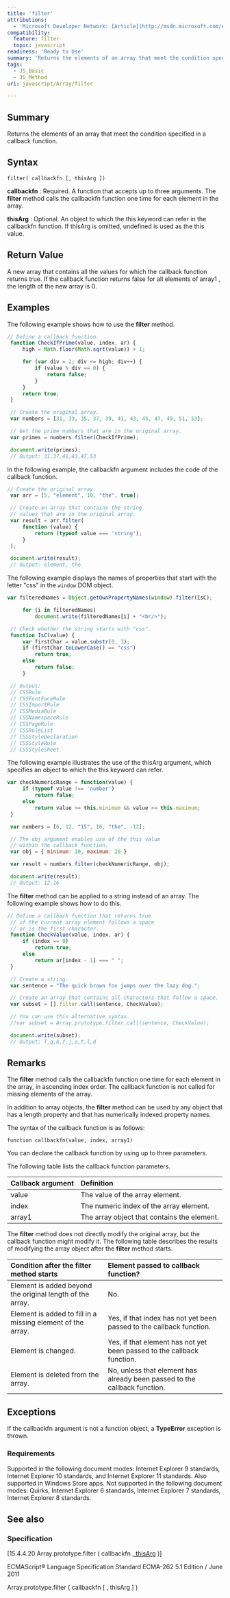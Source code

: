 ```yaml
---
title: 'filter'
attributions:
  - 'Microsoft Developer Network: [Article](http://msdn.microsoft.com/en-us/library/ie/ff679973(v=vs.94).aspx)'
compatibility:
  feature: filter
  topic: javascript
readiness: 'Ready to Use'
summary: 'Returns the elements of an array that meet the condition specified in a callback function.'
tags:
  - JS_Basic
  - JS_Method
uri: javascript/Array/filter

---
```

## Summary

Returns the elements of an array that meet the condition specified in a callback function.

## Syntax

    filter( callbackfn [, thisArg ])

**callbackfn**
:   Required. A function that accepts up to three arguments. The **filter** method calls the callbackfn function one time for each element in the array.

**thisArg**
:   Optional. An object to which the this keyword can refer in the callbackfn function. If thisArg is omitted, undefined is used as the this value.

## Return Value

A new array that contains all the values for which the callback function returns true. If the callback function returns false for all elements of array1 , the length of the new array is 0.

## Examples

The following example shows how to use the **filter** method.

``` js
// Define a callback function.
 function CheckIfPrime(value, index, ar) {
     high = Math.floor(Math.sqrt(value)) + 1;

     for (var div = 2; div <= high; div++) {
         if (value % div == 0) {
             return false;
         }
     }
     return true;
 }

 // Create the original array.
 var numbers = [31, 33, 35, 37, 39, 41, 43, 45, 47, 49, 51, 53];

 // Get the prime numbers that are in the original array.
 var primes = numbers.filter(CheckIfPrime);

 document.write(primes);
 // Output: 31,37,41,43,47,53
```

In the following example, the callbackfn argument includes the code of the callback function.

``` js
// Create the original array.
 var arr = [5, "element", 10, "the", true];

 // Create an array that contains the string
 // values that are in the original array.
 var result = arr.filter(
     function (value) {
         return (typeof value === 'string');
     }
 );

 document.write(result);
 // Output: element, the
```

The following example displays the names of properties that start with the letter "css" in the `window` DOM object.

``` js
var filteredNames = Object.getOwnPropertyNames(window).filter(IsC);

     for (i in filteredNames)
         document.write(filteredNames[i] + "<br/>");

 // Check whether the string starts with "css".
 function IsC(value) {
     var firstChar = value.substr(0, 3);
     if (firstChar.toLowerCase() == "css")
         return true;
     else
         return false;
     }

 // Output:
 // CSSRule
 // CSSFontFaceRule
 // CSSImportRule
 // CSSMediaRule
 // CSSNamespaceRule
 // CSSPageRule
 // CSSRuleList
 // CSSStyleDeclaration
 // CSSStyleRule
 // CSSStyleSheet
```

The following example illustrates the use of the thisArg argument, which specifies an object to which the this keyword can refer.

``` js
var checkNumericRange = function(value) {
     if (typeof value !== 'number')
         return false;
     else
         return value >= this.minimum && value <= this.maximum;
 }

 var numbers = [6, 12, "15", 16, "the", -12];

 // The obj argument enables use of the this value
 // within the callback function.
 var obj = { minimum: 10, maximum: 20 }

 var result = numbers.filter(checkNumericRange, obj);

 document.write(result);
 // Output: 12,16
```

The **filter** method can be applied to a string instead of an array. The following example shows how to do this.

``` js
// Define a callback function that returns true
 // if the current array element follows a space
 // or is the first character.
 function CheckValue(value, index, ar) {
     if (index == 0)
         return true;
     else
         return ar[index - 1] === " ";
 }

 // Create a string.
 var sentence = "The quick brown fox jumps over the lazy dog.";

 // Create an array that contains all characters that follow a space.
 var subset = [].filter.call(sentence, CheckValue);

 // You can use this alternative syntax.
 //var subset = Array.prototype.filter.call(sentence, CheckValue);

 document.write(subset);
 // Output: T,q,b,f,j,o,t,l,d
```

## Remarks

The **filter** method calls the callbackfn function one time for each element in the array, in ascending index order. The callback function is not called for missing elements of the array.

In addition to array objects, the **filter** method can be used by any object that has a length property and that has numerically indexed property names.

The syntax of the callback function is as follows:

`function callbackfn(value, index, array1)`

You can declare the callback function by using up to three parameters.

The following table lists the callback function parameters.

|Callback argument|Definition|
|:----------------|:---------|
|value|The value of the array element.|
|index|The numeric index of the array element.|
|array1|The array object that contains the element.|

The **filter** method does not directly modify the original array, but the callback function might modify it. The following table describes the results of modifying the array object after the **filter** method starts.

|Condition after the **filter** method starts|Element passed to callback function?|
|:-------------------------------------------|:-----------------------------------|
|Element is added beyond the original length of the array.|No.|
|Element is added to fill in a missing element of the array.|Yes, if that index has not yet been passed to the callback function.|
|Element is changed.|Yes, if that element has not yet been passed to the callback function.|
|Element is deleted from the array.|No, unless that element has already been passed to the callback function.|

## Exceptions

If the callbackfn argument is not a function object, a **TypeError** exception is thrown.

### Requirements

Supported in the following document modes: Internet Explorer 9 standards, Internet Explorer 10 standards, and Internet Explorer 11 standards. Also supported in Windows Store apps. Not supported in the following document modes: Quirks, Internet Explorer 6 standards, Internet Explorer 7 standards, Internet Explorer 8 standards.

## See also

### Specification

[15.4.4.20 Array.prototype.filter ( callbackfn [ , thisArg](http://www.ecma-international.org/ecma-262/5.1/#sec-15.4.4.20) )]

ECMAScript® Language Specification Standard ECMA-262 5.1 Edition / June 2011

 Array.prototype.filter ( callbackfn [ , thisArg ] )

